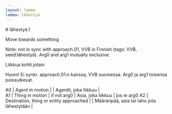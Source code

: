 ```yaml
---
layout: lemma
lemma: lähestyä
---
```


<div class="sense">
# <span class="sensename">lähestyä.1</span>

<span class="description">Move towards something</span>

Note: not in sync with approach.01, VVB in Finnish (tags: VVB, seed:lähestyä). Arg0 and arg1 mutually exclusive.

<span class="description">Liikkua kohti jotain</span>

Huom! Ei synkr. approach.01:n kanssa, VVB suomessa. Arg0 ja arg1 toisensa poissulkevat.

A0 | Agent in motion |   | Agentti, joka liikkuu |  
A1 | Thing in motion | if not arg0 | Asia, joka liikkuu | jos ei arg0
A2 | Destination, thing or entity approached |   | Määränpää, asia tai taho jota lähestytään |  

</div>

